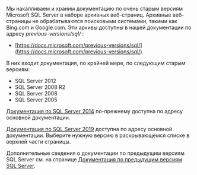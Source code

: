 
Мы накапливаем и храним документацию по очень старым версиям Microsoft SQL Server в наборе архивных веб-страниц. Архивные веб-страницы не обрабатываются поисковыми системами, такими как Bing.com и Google.com. Эти архивы доступны в нашей документации по адресу _previous-versions/sql/_ :

- [https://docs.microsoft.com/previous-versions/sql/](https://docs.microsoft.com/previous-versions/sql/)

В них входит документация, по крайней мере, по следующим старым версиям:

- SQL Server 2012
- SQL Server 2008 R2
- SQL Server 2008
- SQL Server 2005

[Документация по SQL Server 2014](https://docs.microsoft.com/sql/2014-toc/index?view=sql-server-2014) по-прежнему доступна по адресу основной документации.

[Документация по SQL Server 2019](https://docs.microsoft.com/sql/sql-server?view=sql-server-ver15) доступна по адресу основной документации. Выберите нужную версию в раскрывающемся списке в верхней части страницы.

Дополнительные сведения о документации по предыдущим версиям SQL Server см. на странице [Документация по предыдущим версиям SQL Server](/sql/toc/previous-versions-sql-server).

<!-- GM:
On links to file 'previous-versions-sql-server.md', append 
    '?view=sql-server-previousversions' 
only when customer explicitly does so. 
If our markdown ever needs to append a ?view= for the article, best is probably 
    '?view=sql-server-2016' . 
-->

